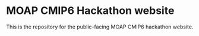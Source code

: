 # MOAP CMIP6 Hackathon website

This is the repository for the public-facing MOAP CMIP6 hackathon website.
